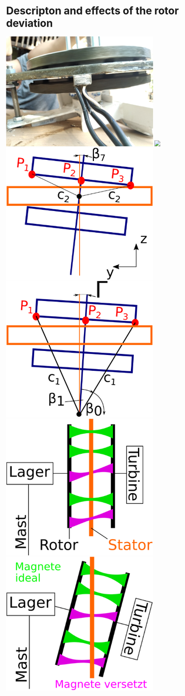 # Descripton and effects of the rotor deviation


<!--- Piture Airgap  -->
<img src="IMG_20200809_094218_APSM_Airgap1.jpg" width="400" />

<!--- Rotor Deviation  -->
<img src="IMG_20210727_171714_RotorDeviation" width="400" />

<!--- Stator Deviation  -->
<img src="StatSchraeg.svg" width="400" />

<!--- Rotor Deviation  -->
<img src="RotAuslenk.svg" width="400" />

<!--- Flux parallel  -->
<img src="DeltaUParallel.svg" width="400" />

<!--- Flux Rotor Deviation  -->
<img src="DeltaURotAus.svg" width="400" />

